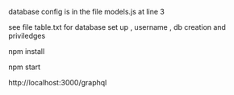 database config is in the file models.js at line 3

see file table.txt for database set up , username , db creation and priviledges

npm install

npm start

http://localhost:3000/graphql